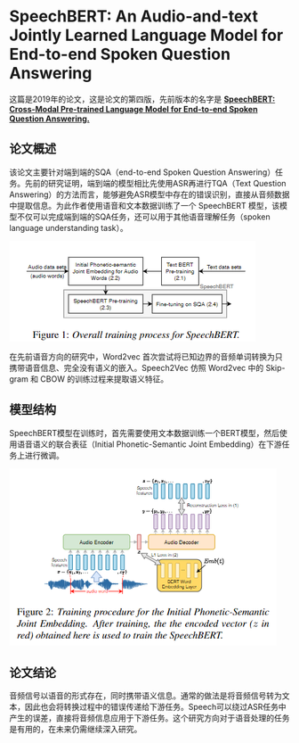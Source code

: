 # SpeechBERT: An Audio-and-text Jointly Learned Language Model for End-to-end Spoken Question Answering

这篇是2019年的论文，这是论文的第四版，先前版本的名字是 [**SpeechBERT: Cross-Modal Pre-trained Language Model for End-to-end Spoken Question Answering.**](https://readpaper.com/paper/2981458636)

## 论文概述

该论文主要针对端到端的SQA（end-to-end Spoken Question Answering）任务。先前的研究证明，端到端的模型相比先使用ASR再进行TQA（Text Question Answering）的方法而言，能够避免ASR模型中存在的错误识别，直接从音频数据中提取信息。为此作者使用语音和文本数据训练了一个 SpeechBERT 模型，该模型不仅可以完成端到端的SQA任务，还可以用于其他语音理解任务（spoken language understanding task）。

![image-20220504102032850](https://raw.githubusercontent.com/Moriarty12138/PictureBed/main/img/202205041020911.png)

在先前语音方向的研究中，Word2vec 首次尝试将已知边界的音频单词转换为只携带语音信息、完全没有语义的嵌入。Speech2Vec 仿照 Word2vec 中的 Skip-gram 和 CBOW 的训练过程来提取语义特征。









## 模型结构

SpeechBERT模型在训练时，首先需要使用文本数据训练一个BERT模型，然后使用语音语义的联合表征（Initial Phonetic-Semantic Joint Embedding）在下游任务上进行微调。

![image-20220504105007343](https://raw.githubusercontent.com/Moriarty12138/PictureBed/main/img/202205041050401.png)

















## 论文结论

音频信号以语音的形式存在，同时携带语义信息。通常的做法是将音频信号转为文本，因此也会将转换过程中的错误传递给下游任务。Speech可以绕过ASR任务中产生的误差，直接将音频信息应用于下游任务。这个研究方向对于语音处理的任务是有用的，在未来仍需继续深入研究。

